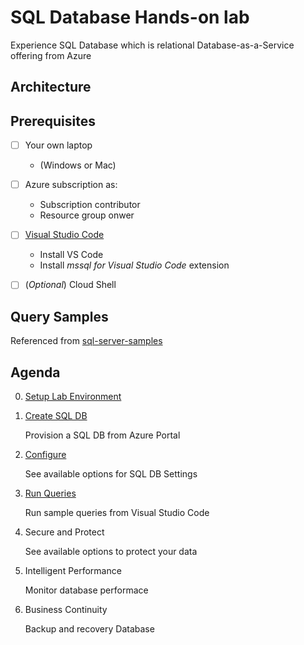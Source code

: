 # SQL Database Hands-on lab

Experience SQL Database which is relational Database-as-a-Service offering from Azure

## Architecture

## Prerequisites

- [ ] Your own laptop
    * (Windows or Mac)

- [ ] Azure subscription as:
    * Subscription contributor 
    * Resource group onwer

- [ ] [Visual Studio Code](https://docs.microsoft.com/en-us/sql/linux/sql-server-linux-develop-use-vscode?view=sql-server-2017)
    * Install VS Code
    * Install _mssql for Visual Studio Code_ extension

- [ ] (_Optional_) Cloud Shell

## Query Samples

Referenced from [sql-server-samples](https://github.com/Microsoft/sql-server-samples)

## Agenda

00. [Setup Lab Environment](00.CreateLabEnv.md)

01. [Create SQL DB](01.CreateSQLDB.md)

    Provision a SQL DB from Azure Portal

02. [Configure](02.ConfigureDatabase.md)

    See available options for SQL DB Settings

03. [Run Queries](03.RunQueries.md)

    Run sample queries from Visual Studio Code

04. Secure and Protect

    See available options to protect your data

05. Intelligent Performance

    Monitor database performace

06. Business Continuity

    Backup and recovery Database